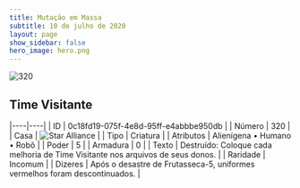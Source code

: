 ```yaml
---
title: Mutação em Massa
subtitle: 10 de julho de 2020
layout: page
show_sidebar: false
hero_image: hero.png
---
```


![320](https://cdn.keyforgegame.com/media/card_front/pt/479_320_R72778G94GJ7_pt.png)

## Time Visitante

|----|----|
| ID | 0c18fd19-075f-4e8d-95ff-e4abbbe950db |
| Número | 320 |
| Casa | ![Star Alliance](https://archonarcana.com/images/thumb/7/7d/Star_Alliance.png/22px-Star_Alliance.png "Aliança Estelar") |
| Tipo | Criatura |
| Atributos | Alienígena • Humano • Robô |
| Poder | 5 |
| Armadura | 0 |
| Texto | Destruído: Coloque cada melhoria de Time Visitante nos arquivos de seus donos. |
| Raridade | Incomum |
| Dizeres | Após o desastre de Frutasseca-5,  uniformes vermelhos foram descontinuados. |
